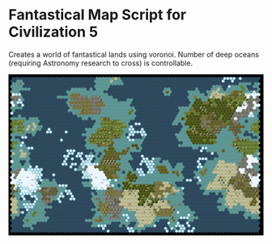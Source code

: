 # Fantastical Map Script for Civilization 5

Creates a world of fantastical lands using voronoi. Number of deep oceans (requiring Astronomy research to cross) is controllable.

![screenshot](fantastical_screenshot.png)